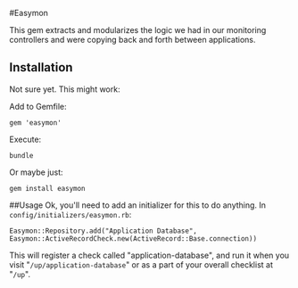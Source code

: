 #Easymon

This gem extracts and modularizes the logic we had in our monitoring controllers
and were copying back and forth between applications.
## Installation

Not sure yet. This might work:

Add to Gemfile:
```
gem 'easymon'
```

Execute:
```
bundle
```

Or maybe just:
```
gem install easymon
```

##Usage
Ok, you'll need to add an initializer for this to do anything. In 
`config/initializers/easymon.rb`:

```
Easymon::Repository.add("Application Database", Easymon::ActiveRecordCheck.new(ActiveRecord::Base.connection))
```

This will register a check called "application-database", and run it when you
visit "`/up/application-database`" or as a part of your overall checklist at 
"`/up`".

